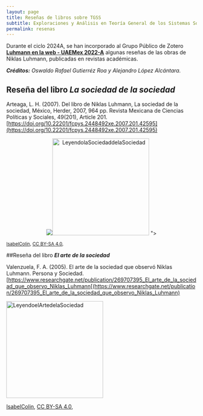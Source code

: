 ```yaml
---
layout: page
title: Reseñas de libros sobre TGSS
subtitle: Exploraciones y Análisis en Teoría General de los Sistemas Sociales
permalink: resenas
---
```


Durante el ciclo 2024A, se han incorporado al Grupo Público de Zotero [**Luhmann en la web - UAEMex 2022-A**](https://www.zotero.org/groups/4695391/luhmann_en_la_web_-_uaemex_2022-a) algunas reseñas de las obras de Niklas Luhmann, publicadas en revistas académicas.

***Créditos:** Oswaldo Rafael Gutierréz Roa y Alejandro López Alcántara.*

## Reseña del libro ***La sociedad de la sociedad***

Arteaga, L. H. (2007). Del libro de Niklas Luhmann, La sociedad de la sociedad, México, Herder, 2007, 964 pp. Revista Mexicana de Ciencias Políticas y Sociales, 49(201), Article 201. [https://doi.org/10.22201/fcpys.2448492xe.2007.201.42595](https://doi.org/10.22201/fcpys.2448492xe.2007.201.42595)

<div style="text-align: center;">
  <img src="<a title="IsabelColin, CC BY-SA 4.0 &lt;https://creativecommons.org/licenses/by-sa/4.0&gt;, undefined" href="https://commons.wikimedia.org/wiki/File:LeyendolaSociedaddelaSociedad.jpg"><img width="256" alt="LeyendolaSociedaddelaSociedad" src="https://upload.wikimedia.org/wikipedia/commons/thumb/2/26/LeyendolaSociedaddelaSociedad.jpg/256px-LeyendolaSociedaddelaSociedad.jpg?20220611222242"></a>
">
</div>

<p style="font-size:12px"><a href="https://commons.wikimedia.org/wiki/File:LeyendolaSociedaddelaSociedad.jpg">IsabelColin</a>, <a href="https://creativecommons.org/licenses/by-sa/4.0">CC BY-SA 4.0</a>,</p>

##Reseña del libro ***El arte de la sociedad***

Valenzuela, F. A. (2005). El arte de la sociedad que observó Niklas Luhmann. Persona y Sociedad. [https://www.researchgate.net/publication/269707395_El_arte_de_la_sociedad_que_observo_Niklas_Luhmann[(https://www.researchgate.net/publication/269707395_El_arte_de_la_sociedad_que_observo_Niklas_Luhmann)

<a title="IsabelColin, CC BY-SA 4.0 &lt;https://creativecommons.org/licenses/by-sa/4.0&gt;, undefined" href="https://commons.wikimedia.org/wiki/File:LeyendoelArtedelaSociedad.jpg"><img width="256" alt="LeyendoelArtedelaSociedad" src="https://upload.wikimedia.org/wikipedia/commons/thumb/3/3b/LeyendoelArtedelaSociedad.jpg/256px-LeyendoelArtedelaSociedad.jpg?20220611222239"></a>

<a href="https://commons.wikimedia.org/wiki/File:LeyendoelArtedelaSociedad.jpg">IsabelColin</a>, <a href="https://creativecommons.org/licenses/by-sa/4.0">CC BY-SA 4.0</a>, 
